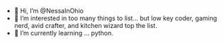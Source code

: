 - 👋 Hi, I’m @NessaInOhio
- 👀 I’m interested in too many things to list... but low key coder, gaming nerd, avid crafter, and kitchen wizard top the list.
- 🌱 I’m currently learning ... python.


<!---
NessaInOhio/NessaInOhio is a ✨ special ✨ repository because its `README.md` (this file) appears on your GitHub profile.
You can click the Preview link to take a look at your changes.
--->
